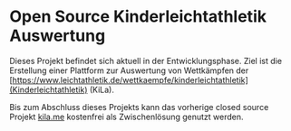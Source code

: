 # Open Source Kinderleichtathletik Auswertung

Dieses Projekt befindet sich aktuell in der Entwicklungsphase.
Ziel ist die Erstellung einer Plattform zur Auswertung von Wettkämpfen der [https://www.leichtathletik.de/wettkaempfe/kinderleichtathletik](Kinderleichtathletik) (KiLa).

Bis zum Abschluss dieses Projekts kann das vorherige closed source Projekt [kila.me](kila.me) kostenfrei als Zwischenlösung genutzt werden.
